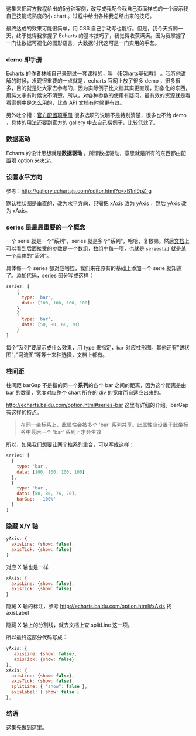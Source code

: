 这集来把官方教程给出的5分钟案例，改写成我配合我自己页面样式的一个展示我自己技能成熟度的小 chart 。过程中给出各种我总结出来的技巧。

最终达成的效果可能很简单，用 CSS 自己手动写也能行。但是，我今天折腾一天，终于觉得我掌握了 Echarts 的基本技巧了，我觉得收获满满。因为我掌握了一门让数据可视化的图形语言，大数据时代这可是一门实用的手艺。


### demo 即手册

Echarts 的作者林峰自己录制过一套课程的，叫 [《ECharts基础教》](http://efe.baidu.com/blog/echarts-course/) 。我听他讲解的时候，发现很重要的一点就是，echarts 官网上放了很多 demo ，很多很多，目的就是让大家去参考的，因为实际例子比文档其实更直观，形象化的东西，用纯文字有时候说不清楚。所以，对各种参数的使用有疑问，最有效的资源就是看看案例中是怎么用的，比查 API 文档有时候更有效。

另外吐个槽：[官方配置项手册](http://echarts.baidu.com/option.html#title.backgroundColor) 很多选项的说明不是特别清楚，很多也不给 demo ，具体的用法还要到官方的 gallery 中去自己捞例子，比较低效了。

### 数据驱动

Echarts 的设计思想就是**数据驱动** 。所谓数据驱动，意思就是所有的东西都由配置项 option 来决定。



### 设置水平方向

参考：http://gallery.echartsjs.com/editor.html?c=xB1nI9pZ-g

默认柱状图是垂直的，改为水平方向，只需把 xAxis 改为 yAxis ，然后 yAxis 改为 xAxis。


### series 是最最重要的一个概念

一个 serie 就是一个”系列“，series 就是多个”系列“，哈哈，复数嘛。然后[文档](http://echarts.baidu.com/option.html#series)上可以看到后面接受的参数是一个数组，数组中每一项，也就是 `series[i]` 就是某一个具体的”系列“。

具体每一个 series 都对应啥捏，我们来在原有的基础上添加一个 serie 就知道了。添加代码，series 部分写成这样：

```js
series: [
    {
      type: 'bar',
      data: [100, 100, 100, 100]
    },
    {
      type: 'bar',
      data: [50, 80, 66, 70]
    }
]
```

每个”系列“要展示成什么效果，用 type 来指定，`bar` 对应柱形图。其他还有”饼状图“，”河流图“等等十来种选择，文档上都有。


### 柱间距

柱间距 barGap 不是指的同一个**系列**的各个 bar 之间的距离，因为这个距离是由 bar 的数量，宽度对应整个 chart 所在的 div 的宽度而自适应出来的。

http://echarts.baidu.com/option.html#series-bar 这里有详细的介绍。barGap 有这样的特点。

>在同一坐标系上，此属性会被多个 'bar' 系列共享。此属性应设置于此坐标系中最后一个 'bar' 系列上才会生效

所以，如果我们想要让两个柱系列重合，可以写成这样：

```js
series: [
  {
    type: 'bar',
    data: [100, 100, 100, 100]
  },
  {
    type: 'bar',
    data: [50, 80, 76, 70],
    barGap: '-100%'
  }
]
```


### 隐藏 X/Y 轴

```js
yAxis: {
  axisLine: {show: false},
  axisTick: {show: false}
}
```

对应 X 轴也是一样


```js
xAxis: {
  axisLine: {show: false},
  axisTick: {show: false}
}
```


隐藏 X 轴的标注，参考  http://echarts.baidu.com/option.html#xAxis 找 axisLabel

隐藏 X 轴上的分割线，就去文档上查 splitLine 这一项。

所以最终这部分代码写成：

```js
yAxis: {
   axisLine: {show: false},
   axisTick: {show: false}
},
xAxis: {
  axisLine: {show: false},
  axisTick: {show: false},
  splitLine: { "show": false },
  axisLabel: { show: false }
},
```


### 结语

这集先做到这里。
